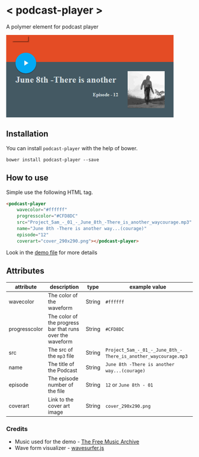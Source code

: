 # < podcast-player >
A polymer element for podcast player

![Screenshot](screenshot.gif)

## Installation
You can install `podcast-player` with the help of bower.

```shell
bower install podcast-player --save
```

## How to use

Simple use the following HTML tag.

```HTML
<podcast-player
	wavecolor="#ffffff"
	progresscolor="#CFD8DC"
	src="Project_5am_-_01_-_June_8th_-There_is_another_waycourage.mp3"
	name="June 8th -There is another way...(courage)"
	episode="12"
	coverart="cover_290x290.png"></podcast-player>
```

Look in the [demo file](https://github.com/prateekjadhwani/podcast-player/blob/master/demo.html) for more details


## Attributes
| attribute | description | type | example value |
|-----------|-------------|------|---------------|
| wavecolor | The color of the waveform | String |`#ffffff`|
| progresscolor| The color of the progress bar that runs over the waveform | String | `#CFD8DC` |
| src | The src of the `mp3` file | String | `Project_5am_-_01_-_June_8th_-There_is_another_waycourage.mp3` |
| name | The title of the Podcast | String | `June 8th -There is another way...(courage)` |
| episode | The episode number of the file | String | `12` or `June 8th - 01` |
| coverart | Link to the cover art image | String | `cover_290x290.png` |


### Credits
- Music used for the demo - [The Free Music Archive](http://freemusicarchive.org/)
- Wave form visualizer - [wavesurfer.js](http://www.wavesurfer.fm/)